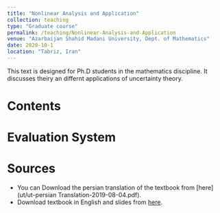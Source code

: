 ```yaml
---
title: "Nonlinear Analysis and Application"
collection: teaching
type: "Graduate course"
permalink: /teaching/Nonlinear-Analysis-and-Application
venue: "Azarbaijan Shahid Madani University, Dept. of Mathematics"
date: 2020-10-1
location: "Tabriz, Iran"
---
```

This text is designed for Ph.D students in the mathematics discipline. It discusses theiry an differnt applications of uncertainty theory. 

Contents
======


Evaluation System 
======



Sources
======

* You can Download the persian translation of the  textbook from [here](ut/ut-persian Translation-2019-08-04.pdf).
* Download textbook in English and slides from [here]( https://cloud.tsinghua.edu.cn/d/df71e9ec330e49e59c9c/).